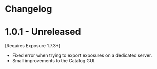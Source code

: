 # Changelog

# 1.0.1 - Unreleased
[Requires Exposure 1.7.3+]
- Fixed error when trying to export exposures on a dedicated server.
- Small improvements to the Catalog GUI.